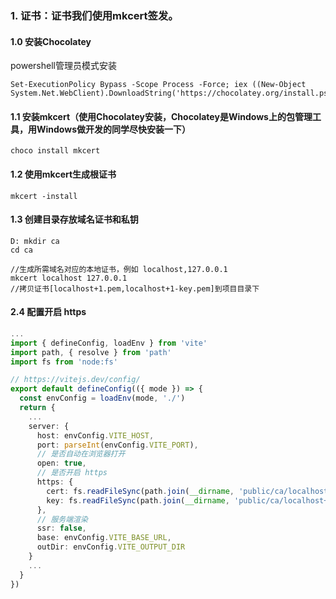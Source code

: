 ### 1. 证书：证书我们使用mkcert签发。

#### 1.0 安装Chocolatey
powershell管理员模式安装
``` shell
Set-ExecutionPolicy Bypass -Scope Process -Force; iex ((New-Object System.Net.WebClient).DownloadString('https://chocolatey.org/install.ps1'))
```
#### 1.1 安装mkcert（使用Chocolatey安装，Chocolatey是Windows上的包管理工具，用Windows做开发的同学尽快安装一下）
``` shell
choco install mkcert
```
#### 1.2 使用mkcert生成根证书
``` shell
mkcert -install
```
#### 1.3 创建目录存放域名证书和私钥
``` shell
D: mkdir ca
cd ca

//生成所需域名对应的本地证书，例如 localhost,127.0.0.1
mkcert localhost 127.0.0.1
//拷贝证书[localhost+1.pem,localhost+1-key.pem]到项目目录下
```

#### 2.4 配置开启 https
``` ts
...
import { defineConfig, loadEnv } from 'vite'
import path, { resolve } from 'path'
import fs from 'node:fs'

// https://vitejs.dev/config/
export default defineConfig(({ mode }) => {
  const envConfig = loadEnv(mode, './')
  return {
    ...
    server: {
      host: envConfig.VITE_HOST,
      port: parseInt(envConfig.VITE_PORT),
      // 是否自动在浏览器打开
      open: true,
      // 是否开启 https
      https: {
        cert: fs.readFileSync(path.join(__dirname, 'public/ca/localhost+1.pem')),
        key: fs.readFileSync(path.join(__dirname, 'public/ca/localhost+1-key.pem'))
      },
      // 服务端渲染
      ssr: false,
      base: envConfig.VITE_BASE_URL,
      outDir: envConfig.VITE_OUTPUT_DIR
    }
    ...
  }
})
```